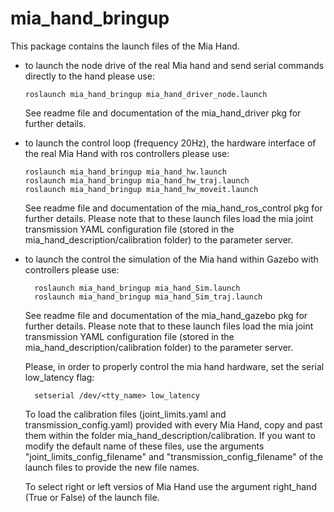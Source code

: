 mia_hand_bringup
====================

This package contains the launch files of the Mia Hand.

- to launch the node drive of the real Mia hand and send serial commands directly to the hand please use:

      roslaunch mia_hand_bringup mia_hand_driver_node.launch

  See readme file and documentation of the mia_hand_driver pkg for further details.

- to launch the control loop (frequency 20Hz), the hardware interface of the real Mia Hand  with ros controllers please use:

      roslaunch mia_hand_bringup mia_hand_hw.launch
      roslaunch mia_hand_bringup mia_hand_hw_traj.launch
      roslaunch mia_hand_bringup mia_hand_hw_moveit.launch

  See readme file and documentation of the mia_hand_ros_control pkg for further details.
  Please note that to these launch files load the mia joint transmission YAML
  configuration file (stored in the mia_hand_description/calibration folder)
  to the parameter server.

- to launch the control the simulation of the Mia hand within Gazebo with controllers please use:

        roslaunch mia_hand_bringup mia_hand_Sim.launch
        roslaunch mia_hand_bringup mia_hand_Sim_traj.launch

  See readme file and documentation of the mia_hand_gazebo pkg for further details.
  Please note that to these launch files load the mia joint transmission YAML
  configuration file (stored in the mia_hand_description/calibration folder)
  to the parameter server.

  Please, in order to properly control the mia hand hardware, set the serial low_latency flag:

        setserial /dev/<tty_name> low_latency

  To load the calibration files (joint_limits.yaml and transmission_config.yaml) provided with every Mia Hand, copy and past them within the folder  mia_hand_description/calibration. If you want to modify the default name of these files, use the arguments "joint_limits_config_filename" and "transmission_config_filename" of the launch files to provide the new file names.

  To select right or left versios of Mia Hand use the argument right_hand (True or False) of the launch file.
